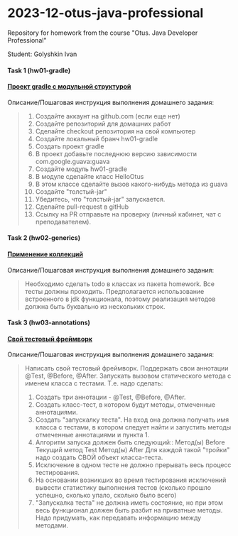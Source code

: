 # 2023-12-otus-java-professional

Repository for homework from the course "Otus. Java Developer Professional"

Student: Golyshkin Ivan

#### Task 1 (hw01-gradle)
#### [Проект gradle с модульной структурой](https://github.com/VanyaTopchik/2023-12-otus-java-professional/tree/main/hw01-gradle)
Описание/Пошаговая инструкция выполнения домашнего задания:

> 1. Создайте аккаунт на github.com (если еще нет)
> 2. Создайте репозиторий для домашних работ
> 3. Сделайте checkout репозитория на свой компьютер
> 4. Создайте локальный бранч hw01-gradle
> 5. Создать проект gradle
> 6. В проект добавьте последнюю версию зависимости com.google.guava:guava
> 7. Создайте модуль hw01-gradle
> 8. В модуле сделайте класс HelloOtus
> 9. В этом классе сделайте вызов какого-нибудь метода из guava
> 10. Создайте "толстый-jar"
> 11. Убедитесь, что "толстый-jar" запускается.
> 12. Сделайте pull-request в gitHub
> 13. Ссылку на PR отправьте на проверку (личный кабинет, чат с преподавателем).

#### Task 2 (hw02-generics)
#### [Применение коллекций](https://github.com/VanyaTopchik/2023-12-otus-java-professional/tree/main/hw02-generics)
Описание/Пошаговая инструкция выполнения домашнего задания:

> Необходимо сделать todo в классах из пакета homework.
> Все тесты должны проходить.
> Предполагается использование встроенного в jdk функционала, поэтому реализация методов должна быть буквально из нескольких строк.

#### Task 3 (hw03-annotations)
#### [Свой тестовый фреймворк](https://github.com/VanyaTopchik/2023-12-otus-java-professional/tree/main/hw03-annotations)
Описание/Пошаговая инструкция выполнения домашнего задания:

> Написать свой тестовый фреймворк.
> Поддержать свои аннотации @Test, @Before, @After.
> Запускать вызовом статического метода с именем класса с тестами.
> Т.е. надо сделать:
> 1. Создать три аннотации - @Test, @Before, @After.
> 2. Создать класс-тест, в котором будут методы, отмеченные аннотациями.
> 3. Создать "запускалку теста". На вход она должна получать имя класса с тестами, в котором следует найти и запустить методы отмеченные аннотациями и пункта 1.
> 4. Алгоритм запуска должен быть следующий::
> Метод(ы) Before
> Текущий метод Test
> Метод(ы) After
> Для каждой такой "тройки" надо создать СВОЙ объект класса-теста.
> 5. Исключение в одном тесте не должно прерывать весь процесс тестирования.
> 6. На основании возникших во время тестирования исключений вывести статистику выполнения тестов (сколько прошло успешно, сколько упало, сколько было всего)
> 7. "Запускалка теста" не должна иметь состояние, но при этом весь функционал должен быть разбит на приватные методы.
> Надо придумать, как передавать информацию между методами.